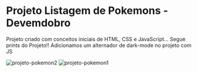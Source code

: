 # Projeto Listagem de Pokemons - Devemdobro

Projeto criado com conceitos iniciais de HTML, CSS e JavaScript...
Segue prints do Projeto!!
Adicionamos um alternador de dark-mode no projeto com JS

![projeto-pokemon2](https://github.com/giomovini/projeto_pokemon/assets/63116407/970e5388-c40a-4f98-a684-49f61fb6d3c0)
![projeto-pokemon1](https://github.com/giomovini/projeto_pokemon/assets/63116407/ec055752-00a1-4d0b-8c4d-53a1d14089a3)
